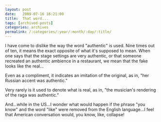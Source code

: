 ```yaml
---
layout: post
date:	2009-07-16 16:21:00
title:  That word...
tags: [archived-posts]
categories: archives
permalink: /:categories/:year/:month/:day/:title/
---
```

I have come to dislike  the way the word "authentic" is used. Nine times out of ten, it means the exact opposite of what it's supposed to mean. When one says that the stage settings are very authentic, or that someone recreated an authentic ambience in a restaurant, we mean that the fake looks like the real... 

Even as a compliment, it indicates an imitation of the original, as in, "her Russian accent was authentic."

Very rarely is it used to denote what is real, as in, "the musician's rendering of the raga was authentic."

And...while in the US...I wonder what would happen if the phrase "you know" and the word "like" were removed from the English language...I feel that American conversation would, you know, like, collapse!
